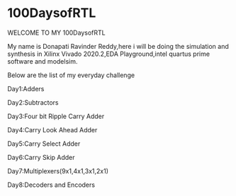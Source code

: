 # 100DaysofRTL
WELCOME TO MY 100DaysofRTL

My name is Donapati Ravinder Reddy,here i will be doing the simulation and synthesis in Xilinx Vivado 2020.2,EDA Playground,intel quartus prime software and modelsim.

Below are the list of my everyday challenge

Day1:Adders

Day2:Subtractors

Day3:Four bit Ripple Carry Adder

Day4:Carry Look Ahead Adder

Day5:Carry Select Adder

Day6:Carry Skip Adder

Day7:Multiplexers(9x1,4x1,3x1,2x1)

Day8:Decoders and Encoders
